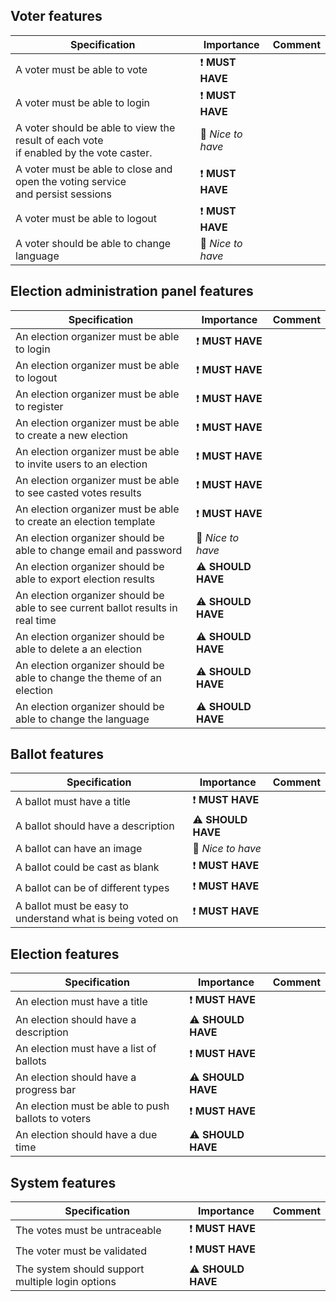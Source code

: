 ## Voter features

| Specification                                                | Importance                              | Comment |
| ------------------------------------------------------------ | --------------------------------------- | ------- |
| A voter must be able to vote                                 | :exclamation: **MUST HAVE**             |         |
| A voter must be able to login                                | :exclamation: **MUST HAVE**             |         |
| A voter should be able to view the result of each vote<br />if enabled by the vote caster. | :vertical_traffic_light: *Nice to have* |         |
| A voter must be able to close and open the voting service<br />and persist sessions | :exclamation: **MUST HAVE**             |         |
| A voter must be able to logout                               | :exclamation: **MUST HAVE**             |         |
| A voter should be able to change language                    | :vertical_traffic_light: *Nice to have* |         |

## Election administration panel features

| Specification                                                | Importance                              | Comment |
| ------------------------------------------------------------ | --------------------------------------- | ------- |
| An election organizer must be able to login                  | :exclamation: **MUST HAVE**             |         |
| An election organizer must be able to logout                 | :exclamation: **MUST HAVE**             |         |
| An election organizer must be able to register               | :exclamation: **MUST HAVE**             |         |
| An election organizer must be able to create a new election  | :exclamation: **MUST HAVE**             |         |
| An election organizer must be able to invite users to an election | :exclamation: **MUST HAVE**             |         |
| An election organizer must be able to see casted votes results | :exclamation: **MUST HAVE**             |         |
| An election organizer must be able to create an election template | :exclamation: **MUST HAVE**             |         |
| An election organizer should be able to change email and password | :vertical_traffic_light: *Nice to have* |         |
| An election organizer should be able to export election results | :warning: **SHOULD HAVE**               |         |
| An election organizer should be able to see current ballot results in real time | :warning: **SHOULD HAVE**               |         |
| An election organizer should be able to delete a an election | :warning: **SHOULD HAVE**               |         |
| An election organizer should be able to change the theme of an election | :warning: **SHOULD HAVE**               |         |
| An election organizer should be able to change the language  | :warning: **SHOULD HAVE**               |         |

## Ballot features

| Specification                                              | Importance                              | Comment |
| ---------------------------------------------------------- | --------------------------------------- | ------- |
| A ballot must have a title                                 | :exclamation: **MUST HAVE**             |         |
| A ballot should have a description                         | :warning: **SHOULD HAVE**               |         |
| A ballot can have an image                                 | :vertical_traffic_light: *Nice to have* |         |
| A ballot could be cast as blank                            | :exclamation: **MUST HAVE**             |         |
| A ballot can be of different types                         | :exclamation: **MUST HAVE**             |         |
| A ballot must be easy to understand what is being voted on | :exclamation: **MUST HAVE**             |         |

## Election features

| Specification                                      | Importance                  | Comment |
| -------------------------------------------------- | --------------------------- | ------- |
| An election must have a title                      | :exclamation: **MUST HAVE** |         |
| An election should have a description              | :warning: **SHOULD HAVE**   |         |
| An election must have a list of ballots            | :exclamation: **MUST HAVE** |         |
| An election should have a progress bar             | :warning: **SHOULD HAVE**   |         |
| An election must be able to push ballots to voters | :exclamation: **MUST HAVE** |         |
| An election should have a due time                 | :warning: **SHOULD HAVE**   |         |

## System features

| Specification                                    | Importance                  | Comment |
| ------------------------------------------------ | --------------------------- | ------- |
| The votes must be untraceable                    | :exclamation: **MUST HAVE** |         |
| The voter must be validated                      | :exclamation: **MUST HAVE** |         |
| The system should support multiple login options | :warning: **SHOULD HAVE**   |         |
